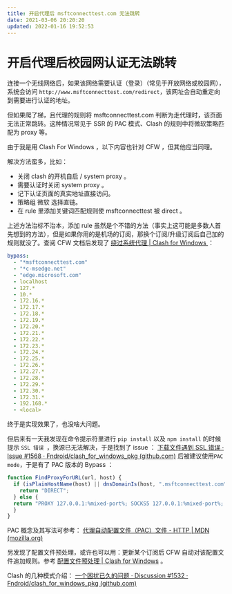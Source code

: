 ```yaml
---
title: 开启代理后 msftconnecttest.com 无法跳转
date: 2021-03-06 20:20:20
updated: 2022-01-16 19:52:53
---
```


# 开启代理后校园网认证无法跳转

连接一个无线网络后，如果该网络需要认证（登录）（常见于开放网络或校园网），系统会访问 `http://www.msftconnecttest.com/redirect`，该网址会自动重定向到需要进行认证的地址。

但如果爬了梯，且代理的规则将 msftconnecttest.com 判断为走代理时，该页面无法正常跳转。这种情况常见于 SSR 的 PAC 模式、Clash 的规则中将微软策略匹配为 proxy 等。

由于我是用 Clash For Windows ，以下内容也针对 CFW ，但其他应当同理。

解决方法蛮多，比如：

- 关闭 clash 的开机自启 / system proxy 。
- 需要认证时关闭 system proxy 。
- 记下认证页面的真实地址直接访问。
- 策略组 微软 选择直链。
- 在 rule 里添加关键词匹配规则使 msftconnecttest 被 direct 。

上述方法治标不治本，添加 rule 虽然是个不错的方法（事实上这可能是多数人首先想到的方法），但是如果你用的是机场的订阅，那换个订阅/升级订阅后自己加的规则就没了。查阅 CFW 文档后发现了 [绕过系统代理 | Clash for Windows ](https://docs.cfw.lbyczf.com/contents/bypass.html#设置方式) ：

```yaml
bypass:
  - "*msftconnecttest.com"
  - "*c-msedge.net"
  - "edge.microsoft.com"
  - localhost
  - 127.*
  - 10.*
  - 172.16.*
  - 172.17.*
  - 172.18.*
  - 172.19.*
  - 172.20.*
  - 172.21.*
  - 172.22.*
  - 172.23.*
  - 172.24.*
  - 172.25.*
  - 172.26.*
  - 172.27.*
  - 172.28.*
  - 172.29.*
  - 172.30.*
  - 172.31.*
  - 192.168.*
  - <local>
```

终于是实现效果了，也没啥大问题。

但后来有一天我发现在命令提示符里进行 `pip install` 以及 `npm install` 的时候提示 `SSL 错误 `，换源已无法解决，于是找到了 issue ： [下载文件遇到 SSL 错误 · Issue #1568 · Fndroid/clash_for_windows_pkg (github.com)](https://github.com/Fndroid/clash_for_windows_pkg/issues/1568) 后被建议使用`PAC mode`，于是有了 PAC 版本的 Bypass ：

```javascript
function FindProxyForURL(url, host) {
  if (isPlainHostName(host) || dnsDomainIs(host, ".msftconnecttest.com")) {
    return "DIRECT";
  } else {
  return "PROXY 127.0.0.1:%mixed-port%; SOCKS5 127.0.0.1:%mixed-port%; DIRECT;"
  }
}
```

PAC 概念及其写法可参考： [代理自动配置文件（PAC）文件 - HTTP | MDN (mozilla.org)](https://developer.mozilla.org/zh-CN/docs/Web/HTTP/Proxy_servers_and_tunneling/Proxy_Auto-Configuration_PAC_file#isplainhostname)

另发现了配置文件预处理，或许也可以用：更新某个订阅后 CFW 自动对该配置文件追加规则。参考 [配置文件预处理 | Clash for Windows](https://docs.cfw.lbyczf.com/contents/parser.html) 。

Clash 的几种模式介绍： [一个困扰已久的问题 · Discussion #1532 · Fndroid/clash_for_windows_pkg (github.com)](https://github.com/Fndroid/clash_for_windows_pkg/discussions/1532)
